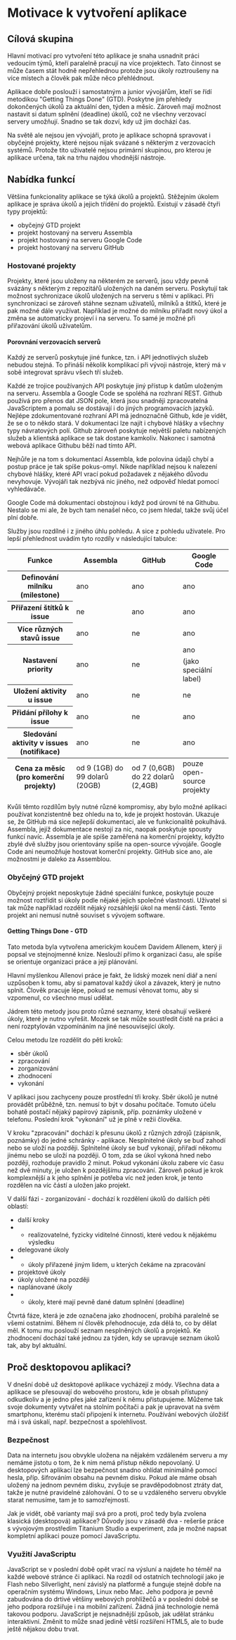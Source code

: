# Motivace k vytvoření aplikace #

## Cílová skupina ##

Hlavní motivací pro vytvoření této aplikace je snaha usnadnit práci vedoucím týmů, kteří paralelně pracují na více projektech. Tato činnost se může časem stát hodně nepřehlednou protože jsou úkoly roztroušeny na více místech a člověk pak může něco přehlédnout.

Aplikace dobře poslouží i samostatným a junior vývojářům, kteří se řídí metodikou "Getting Things Done" (GTD). Poskytne jim přehledy dokončených úkolů za aktuální den, týden a měsíc. Zároveň mají možnost nastavit si datum splnění (deadline) úkolů, což ne všechny verzovací servery umožňují. Snadno se tak dozví, kdy už jim dochází čas.

Na světě ale nejsou jen vývojáři, proto je aplikace schopná spravovat i obyčejné projekty, které nejsou nijak svázané s některým z verzovacích systémů. Protože tito uživatelé nejsou primární skupinou, pro kterou je aplikace určena, tak na trhu najdou vhodnější nástroje.

## Nabídka funkcí ##

Většina funkcionality aplikace se týká úkolů a projektů. Stěžejním úkolem aplikace je správa úkolů a jejich třídění do projektů. Existují v zásadě čtyři typy projektů:

- obyčejný GTD projekt
- projekt hostovaný na serveru Assembla
- projekt hostovaný na serveru Google Code
- projekt hostovaný na serveru GitHub

### Hostované projekty ###

Projekty, které jsou uloženy na některém ze serverů, jsou vždy pevně svázány s některým z repozitářů uložených na daném serveru. Poskytují tak možnost sychronizace úkolů uložených na serveru s těmi v aplikaci. Při synchronizaci se zároveň stáhne seznam uživatelů, milníků a štítků, které je pak možné dále využívat. Například je možné do milníku přiřadit nový úkol a změna se automaticky projeví i na serveru. To samé je možné při přiřazování úkolů uživatelům.

#### Porovnání verzovacích serverů ####

Každý ze serverů poskytuje jiné funkce, tzn. i API jednotlivých služeb nebudou stejná. To přináší několik komplikací při vývoji nástroje, který má v sobě integrovat správu všech tří služeb.

Každé ze trojice používaných API poskytuje jiný přístup k datům uloženým na serveru. Assembla a Google Code se spoléhá na rozhraní REST. Github používá pro přenos dat JSON pole, která jsou snadněji zpracovatelná JavaScriptem a pomalu se dostávají i do jiných programovacích jazyků. Nejlépe zdokumentované rozhraní API má jednoznačně Github, kde je vidět, že se o to někdo stará. V dokumentaci lze najít i chybové hlášky a všechny typy návratových polí. Github zároveň poskytuje největší paletu nabízených služeb a klientská aplikace se tak dostane kamkoliv. Nakonec i samotná webová aplikace Githubu běží nad tímto API.

Nejhůře je na tom s dokumentací Assembla, kde polovina údajů chybí a postup práce je tak spíše pokus-omyl. Nikde například nejsou k nalezení chybové hlášky, které API vrací pokud požadavek z nějakého důvodu nevyhovuje. Vývojáři tak nezbývá nic jiného, než odpověď hledat pomocí vyhledávače.

Google Code má dokumentaci obstojnou i když pod úrovní té na Githubu. Nestalo se mi ale, že bych tam nenašel něco, co jsem hledal, takže svůj účel plní dobře.

Služby jsou rozdílné i z jiného úhlu pohledu. A sice z pohledu uživatele. Pro lepší přehlednost uvádím tyto rozdíly v následující tabulce:

<table>
	<thead>
		<tr>
			<th>Funkce</th>
			<th>Assembla</th>
			<th>GitHub</th>
			<th>Google Code</th>
		</tr>
	</thead>
	<tfoot>
		<tr>
			<th>Cena za měsíc (pro komerční projekty)</th>
			<td>od 9 (1GB) do 99 dolarů (20GB)</td>
			<td>od 7 (0,6GB) do 22 dolarů (2,4GB)</td>
			<td>pouze open-source projekty</td>
		</tr>
	</tfoot>
	<tbody>
		<tr>
			<th>Definování milníku (milestone)</th>
			<td>ano</td><td>ano</td><td>ano</td>
		</tr>
		<tr>
			<th>Přiřazení štítků k issue</th>
			<td>ne</td><td>ano</td><td>ano</td>
		</tr>
		<tr>
			<th>Více různých stavů issue</th>
			<td>ano</td><td>ne</td><td>ano</td>
		</tr>
		<tr>
			<th rowspan="2">Nastavení priority</th>
			<td rowspan="2">ano</td><td rowspan="2">ne</td><td>ano</td>
		</tr>
		<tr>
			<td>(jako speciální label)</td>
		</tr>
		<tr>
			<th>Uložení aktivity u issue</th>
			<td>ano</td><td>ne</td><td>ne</td>
		</tr>
		<tr>
			<th>Přidání přílohy k issue</th>
			<td>ano</td><td>ne</td><td>ano</td>
		</tr>
		<tr>
			<th>Sledování aktivity v issues (notifikace)</th>
			<td>ano</td><td>ne</td><td>ano</td>
		</tr>
	</tbody>
</table>

Kvůli těmto rozdílům byly nutné různé kompromisy, aby bylo možné aplikaci používat konzistentně bez ohledu na to, kde je projekt hostován. Ukazuje se, že GitHub má sice nejlepší dokumentaci, ale ve funkcionalitě pokulhává. Assembla, jejíž dokumentace nestojí za nic, naopak poskytuje spousty funkcí navíc. Assembla je ale spíše zaměřená na komerční projekty, kdyžto zbylé dvě služby jsou orientovány spíše na open-source vývojáře. Google Code ani neumožňuje hostovat komerční projekty. GitHub sice ano, ale možnostmi je daleko za Assemblou.

### Obyčejný GTD projekt ###

Obyčejný projekt neposkytuje žádné speciální funkce, poskytuje pouze možnost roztřídit si úkoly podle nějaké jejich společné vlastnosti. Uživatel si tak může například rozdělit nějaký rozsáhlejší úkol na menší části. Tento projekt ani nemusí nutně souviset s vývojem software.

#### Getting Things Done - GTD ####

Tato metoda byla vytvořena americkým koučem Davidem Allenem, který ji popsal ve stejnojmenné knize. Neslouží přímo k organizaci času, ale spíše se orientuje organizaci práce a její plánování.

Hlavní myšlenkou Allenovi práce je fakt, že lidský mozek není diář a není uzpůsoben k tomu, aby si pamatoval každý úkol a závazek, který je nutno splnit. Člověk pracuje lépe, pokud se nemusí věnovat tomu, aby si vzpomenul, co všechno musí udělat. 

Jádrem této metody jsou proto různé seznamy, které obsahují veškeré úkoly, které je nutno vyřešit. Mozek se tak může soustředit čistě na práci a není rozptylován vzpomínáním na jiné nesouvisející úkoly.

Celou metodu lze rozdělit do pěti kroků:

- sběr úkolů
- zpracování
- zorganizování
- zhodnocení
- vykonání

V aplikaci jsou zachyceny pouze prostřední tři kroky. Sběr úkolů je nutné provádět průběžně, tzn. nemusí to být v dosahu počítače. Tomuto účelu bohatě postačí nějaký papírový zápisník, příp. poznámky uložené v telefonu. Poslední krok "vykonání" už je plně v režii člověka. 

V kroku "zpracování" dochází k přesunu úkolů z různých zdrojů (zápisník, poznámky) do jedné schránky - aplikace. Nesplnitelné úkoly se buď zahodí nebo se uloží na později. Splnitelné úkoly se buď vykonají, přiřadí někomu jinému nebo se uloží na později. O tom, zda se úkol vykoná hned nebo později, rozhoduje pravidlo 2 minut. Pokud vykonání úkolu zabere víc času než dvě minuty, je uložen k pozdějšímu zpracování. Zároveň pokud je krok komplexnější a k jeho splnění je potřeba víc než jeden krok, je tento rozdělen na víc částí a uložen jako projekt.

V další fázi - zorganizování - dochází k rozdělení úkolů do dalších pěti oblastí:

- další kroky
- - realizovatelné, fyzicky viditelné činnosti, které vedou k nějakému výsledku
- delegované úkoly
- - úkoly přiřazené jiným lidem, u kterých čekáme na zpracování
- projektové úkoly
- úkoly uložené na později
- naplánované úkoly
- - úkoly, které mají pevně dané datum splnění (deadline)

Čtvrtá fáze, která je zde označena jako zhodnocení, probíhá paralelně se všemi ostatními. Během ní člověk přehodnocuje, zda dělá to, co by dělat měl. K tomu mu poslouží seznam nesplněných úkolů a projektů. Ke zhodnocení dochází také jednou za týden, kdy se upravuje seznam úkolů tak, aby byl aktuální.

## Proč desktopovou aplikaci? ##

V dnešní době už desktopové aplikace vycházejí z módy. Všechna data a aplikace se přesouvají do webového prostoru, kde je obsah přístupný odkudkoliv a je jedno přes jaké zařízení k němu přistupujeme. Můžeme tak svoje dokumenty vytvářet na stolním počítači a pak je upravovat na svém smartphonu, kterému stačí připojení k internetu. Používání webových úložišť má i svá úskalí, např. bezpečnost a spolehlivost.

### Bezpečnost ###

Data na internetu jsou obvykle uložena na nějakém vzdáleném serveru a my nemáme jistotu o tom, že k nim nemá přístup někdo nepovolaný. U desktopových aplikací lze bezpečnost snadno ohlídat minimálně pomocí hesla, příp. šifrováním obsahu na pevném disku. Pokud ale máme obsah uložený na jednom pevném disku, zvyšuje se pravděpodobnost ztráty dat, takže je nutné pravidelné zálohování. O to se u vzdáleného serveru obvykle starat nemusíme, tam je to samozřejmostí.

Jak je vidět, obě varianty mají svá pro a proti, proč tedy byla zvolena klasická (desktopová) aplikace? Důvody jsou v zásadě dva - rešerše práce s vývojovým prostředím Titanium Studio a experiment, zda je možné napsat kompletní aplikaci pouze pomocí JavaScriptu. 

### Využití JavaScriptu ###

JavaScript se v poslední době opět vrací na výsluní a najdete ho téměř na každé webové stránce či aplikaci. Na rozdíl od ostatních technologií jako je Flash nebo Silverlight, není závislý na platformě a funguje stejně dobře na operačním systému Windows, Linux nebo Mac. Jeho podpora je pevně zabudována do drtivé většiny webových prohlížečů a v poslední době se jeho podpora rozšiřuje i na mobilní zařízení. Žádná jiná technologie nemá takovou podporu. JavaScript je nejsnadnější způsob, jak udělat stránku interaktivní. Změnit to může snad jedině větší rozšíření HTML5, ale to bude ještě nějakou dobu trvat.